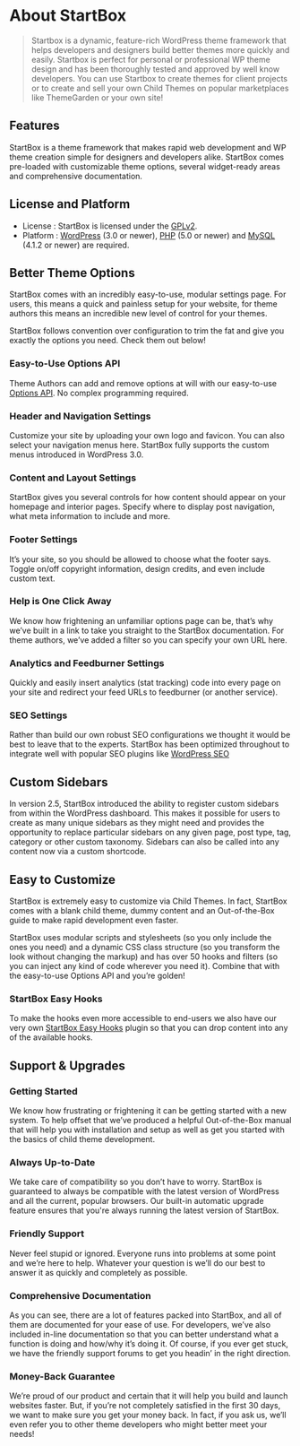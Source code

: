 # About StartBox

>Startbox is a dynamic, feature-rich WordPress theme framework that helps developers and designers build better themes more quickly and easily. Startbox is perfect for personal or professional WP theme design and has been thoroughly tested and approved by well know developers. You can use Startbox to create themes for client projects or to create and sell your own Child Themes on popular marketplaces like ThemeGarden or your own site!

## Features

StartBox is a theme framework that makes rapid web development and WP theme creation simple for designers and developers alike. StartBox comes pre-loaded with customizable theme options, several widget-ready areas and comprehensive documentation.

## License and Platform

* License : StartBox is licensed under the [GPLv2](http://www.gnu.org/copyleft/gpl.html).
* Platform : [WordPress](http://wordpress.org/) (3.0 or newer), [PHP](http://php.net/) (5.0 or newer) and [MySQL](http://mysql.com/) (4.1.2 or newer) are required.

## Better Theme Options

StartBox comes with an incredibly easy-to-use, modular settings page. For users, this means a quick and painless setup for your website, for theme authors this means an incredible new level of control for your themes.

StartBox follows convention over configuration to trim the fat and give you exactly the options you need. Check them out below!

### Easy-to-Use Options API

Theme Authors can add and remove options at will with our easy-to-use [Options API](options-api/). No complex programming required.

### Header and Navigation Settings

Customize your site by uploading your own logo and favicon. You can also select your navigation menus here. StartBox fully supports the custom menus introduced in WordPress 3.0.

### Content and Layout Settings

StartBox gives you several controls for how content should appear on your homepage and interior pages. Specify where to display post navigation, what meta information to include and more.

### Footer Settings

It’s your site, so you should be allowed to choose what the footer says. Toggle on/off copyright information, design credits, and even include custom text.

### Help is One Click Away

We know how frightening an unfamiliar options page can be, that’s why we’ve built in a link to take you straight to the StartBox documentation. For theme authors, we’ve added a filter so you can specify your own URL here.

### Analytics and Feedburner Settings

Quickly and easily insert analytics (stat tracking) code into every page on your site and redirect your feed URLs to feedburner (or another service).

### SEO Settings

Rather than build our own robust SEO configurations we thought it would be best to leave that to the experts. StartBox has been optimized throughout to integrate well with popular SEO plugins like [WordPress SEO](http://wordpress.org/plugins/wordpress-seo/)

## Custom Sidebars

In version 2.5, StartBox introduced the ability to register custom sidebars from within the WordPress dashboard. This makes it possible for users to create as many unique sidebars as they might need and provides the opportunity to replace particular sidebars on any given page, post type, tag, category or other custom taxonomy. Sidebars can also be called into any content now via a custom shortcode.

## Easy to Customize

StartBox is extremely easy to customize via Child Themes. In fact, StartBox comes with a blank child theme, dummy content and an Out-of-the-Box guide to make rapid development even faster.

StartBox uses modular scripts and stylesheets (so you only include the ones you need) and a dynamic CSS class structure (so you transform the look without changing the markup) and has over 50 hooks and filters (so you can inject any kind of code wherever you need it). Combine that with the easy-to-use Options API and you’re golden!

### StartBox Easy Hooks

To make the hooks even more accessible to end-users we also have our very own [StartBox Easy Hooks](http://wordpress.org/plugins/startbox-easy-hooks/) plugin so that you can drop content into any of the available hooks.

## Support & Upgrades

### Getting Started

We know how frustrating or frightening it can be getting started with a new system. To help offset that we’ve produced a helpful Out-of-the-Box manual that will help you with installation and setup as well as get you started with the basics of child theme development.

### Always Up-to-Date

We take care of compatibility so you don’t have to worry. StartBox is guaranteed to always be compatible with the latest version of WordPress and all the current, popular browsers. Our built-in automatic upgrade feature ensures that you're always running the latest version of StartBox.

### Friendly Support

Never feel stupid or ignored. Everyone runs into problems at some point and we’re here to help. Whatever your question is we’ll do our best to answer it as quickly and completely as possible.

### Comprehensive Documentation

As you can see, there are a lot of features packed into StartBox, and all of them are documented for your ease of use. For developers, we’ve also included in-line documentation so that you can better understand what a function is doing and how/why it’s doing it. Of course, if you ever get stuck, we have the friendly support forums to get you headin’ in the right direction.

### Money-Back Guarantee

We’re proud of our product and certain that it will help you build and launch websites faster. But, if you’re not completely satisfied in the first 30 days, we want to make sure you get your money back. In fact, if you ask us, we’ll even refer you to other theme developers who might better meet your needs!